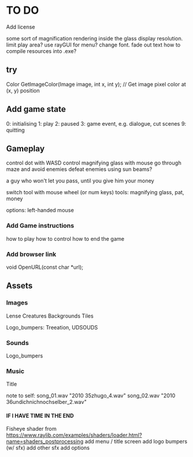 # TO DO

Add license

some sort of magnification rendering inside the glass
display resolution. limit play area?
use rayGUI for menu? change font. fade out text
how to compile resources into .exe?

## try
Color GetImageColor(Image image, int x, int y);    // Get image pixel color at (x, y) position


## Add game state
0: initialising
1: play
2: paused
3: game event, e.g. dialogue, cut scenes
9: quitting

## Gameplay

control dot with WASD
control magnifying glass with mouse
go through maze and avoid enemies
defeat enemies using sun beams?

a guy who won't let you pass, until you give him your money

switch tool with mouse wheel (or num keys)
tools: magnifying glass, pat, money

options: left-handed mouse

### Add Game instructions
how to play
how to control
how to end the game

### Add browser link
void OpenURL(const char *url);  

## Assets

### Images

Lense
Creatures
Backgrounds
Tiles

Logo_bumpers: Treeation, UDSOUDS

### Sounds
Logo_bumpers

### Music
Title 

note to self: 
song_01.wav		"2010 35zhugo_4.wav"
song_02.wav		"2010 36undichnichnochselber_2.wav"


#### IF I HAVE TIME IN THE END

Fisheye shader from https://www.raylib.com/examples/shaders/loader.html?name=shaders_postprocessing
add menu / title screen
add logo bumpers (w/ sfx)
add other sfx
add options